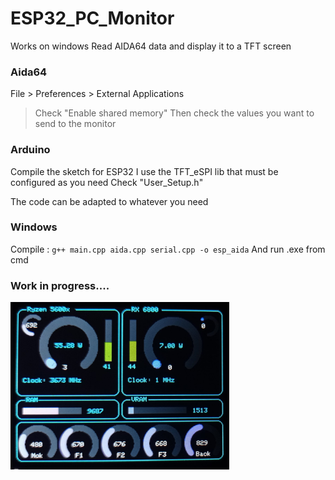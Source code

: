 # ESP32_PC_Monitor
Works on windows
Read AIDA64 data and display it to a TFT screen

### Aida64
File > Preferences > External Applications
> Check "Enable shared memory"
Then check the values you want to send to the monitor

### Arduino
Compile the sketch for ESP32
I use the TFT_eSPI lib that must be configured as you need
Check "User_Setup.h"

The code can be adapted to whatever you need

### Windows
Compile :
`g++ main.cpp aida.cpp serial.cpp -o esp_aida`
And run .exe from cmd


### Work in progress....

<img src="preview.jpg" width="350"/>
